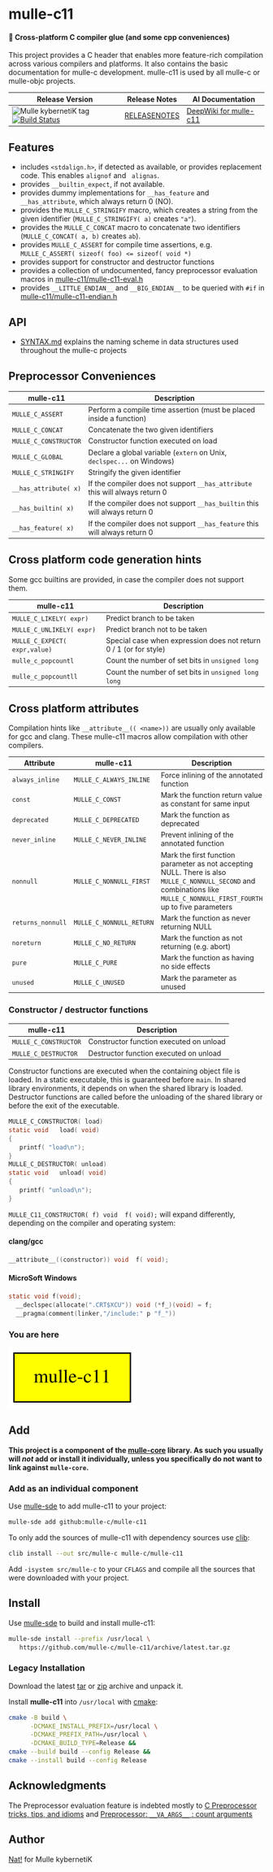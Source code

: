 # mulle-c11

#### 🔀 Cross-platform C compiler glue (and some cpp conveniences)

This project provides a C header that enables more feature-rich compilation
across various compilers and platforms. It also contains the basic
documentation for mulle-c development. mulle-c11 is used by all mulle-c or
mulle-objc projects.



| Release Version                                       | Release Notes  | AI Documentation
|-------------------------------------------------------|----------------|---------------
| ![Mulle kybernetiK tag](https://img.shields.io/github/tag/mulle-c/mulle-c11.svg) [![Build Status](https://github.com/mulle-c/mulle-c11/workflows/CI/badge.svg)](//github.com/mulle-c/mulle-c11/actions) | [RELEASENOTES](RELEASENOTES.md) | [DeepWiki for mulle-c11](https://deepwiki.com/mulle-c/mulle-c11)


## Features

* includes `<stdalign.h>`, if detected as available, or provides replacement code. This enables `alignof` and ` alignas`.
* provides `__builtin_expect`, if not available.
* provides dummy implementations for `__has_feature` and
`__has_attribute`, which always return 0 (NO).
* provides the `MULLE_C_STRINGIFY` macro, which creates a
string from the given identifier (`MULLE_C_STRINGIFY( a)` creates `"a"`).
* provides the `MULLE_C_CONCAT` macro to concatenate two
identifiers (`MULLE_C_CONCAT( a, b)` creates `ab`).
* provides `MULLE_C_ASSERT` for compile time assertions, e.g. `MULLE_C_ASSERT( sizeof( foo) <= sizeof( void *)`
* provides support for constructor and destructor functions 
* provides a collection of undocumented, fancy preprocessor evaluation macros in [mulle-c11/mulle-c11-eval.h](src/mulle-c11-eval.h)
* provides `__LITTLE_ENDIAN__` and `__BIG_ENDIAN__` to be queried with `#if` in [mulle-c11/mulle-c11-endian.h](src/mulle-c11-endian.h)


## API

* [SYNTAX.md](dox/SYNTAX.md) explains the naming scheme in data structures used throughout the mulle-c projects




## Preprocessor Conveniences

| mulle-c11                      | Description                                        |
|--------------------------------|----------------------------------------------------|
| `MULLE_C_ASSERT`               | Perform a compile time assertion (must be placed inside a function)
| `MULLE_C_CONCAT`               | Concatenate the two given identifiers
| `MULLE_C_CONSTRUCTOR`          | Constructor function executed on load
| `MULLE_C_GLOBAL`               | Declare a global variable (`extern` on Unix, `declspec...` on Windows)
| `MULLE_C_STRINGIFY`            | Stringify the given identifier
| `__has_attribute( x)`          | If the compiler does not support `__has_attribute` this will always return 0
| `__has_builtin( x)`            | If the compiler does not support `__has_builtin` this will always return 0
| `__has_feature( x)`            | If the compiler does not support `__has_feature` this will always return 0


## Cross platform code generation hints

Some gcc builtins are provided, in case the compiler does not support them.

| mulle-c11                      | Description                                          |
|--------------------------------|------------------------------------------------------|
| `MULLE_C_LIKELY( expr)`        | Predict branch to be taken
| `MULLE_C_UNLIKELY( expr)`      | Predict branch not to be taken
| `MULLE_C_EXPECT( expr,value)`  | Special case when expression does not return 0 / 1 (or for style)| `mulle_c_popcount`   | Count the number of set bits in `unsigned int`                |
| `mulle_c_popcountl`            | Count the number of set bits in `unsigned long`      |
| `mulle_c_popcountll`           | Count the number of set bits in `unsigned long long` |


## Cross platform attributes

Compilation hints like  `__attribute__(( <name>))` are usually only available
for gcc and clang. These mulle-c11 macros allow compilation with other
compilers.

| Attribute         | mulle-c11                | Description                                        |
|-------------------|--------------------------|----------------------------------------------------|
| `always_inline`   | `MULLE_C_ALWAYS_INLINE`  | Force inlining of the annotated function
| `const`           | `MULLE_C_CONST`          | Mark the function return value as constant for same input
| `deprecated`      | `MULLE_C_DEPRECATED`     | Mark the function as deprecated
| `never_inline`    | `MULLE_C_NEVER_INLINE`   | Prevent inlining of the annotated function
| `nonnull`         | `MULLE_C_NONNULL_FIRST`  | Mark the first function parameter as not accepting NULL. There is also `MULLE_C_NONNULL_SECOND` and combinations like `MULLE_C_NONNULL_FIRST_FOURTH` up to five parameters
| `returns_nonnull` | `MULLE_C_NONNULL_RETURN` | Mark the function as never returning NULL
| `noreturn`        | `MULLE_C_NO_RETURN`      | Mark the function as not returning (e.g. abort)
| `pure`            | `MULLE_C_PURE`           | Mark the function as having no side effects
| `unused`          | `MULLE_C_UNUSED`         | Mark the parameter as unused


### Constructor / destructor functions

| mulle-c11                | Description                                        |
|--------------------------|----------------------------------------------------|
| `MULLE_C_CONSTRUCTOR`    | Constructor function executed on unload
| `MULLE_C_DESTRUCTOR`     | Destructor function executed on unload

Constructor functions are executed when the containing object
file is loaded. In a static executable, this is guaranteed before `main`.
In shared library environments, it depends on when the shared library is
loaded. Destructor functions are called before the unloading of the shared
library or before the exit of the executable.

``` c
MULLE_C_CONSTRUCTOR( load)
static void   load( void)
{
   printf( "load\n");
}
MULLE_C_DESTRUCTOR( unload)
static void   unload( void)
{
   printf( "unload\n");
}
```

`MULLE_C11_CONSTRUCTOR( f) void  f( void);` will expand differently, depending
on the compiler and operating system:

#### clang/gcc

``` c
__attribute__((constructor)) void  f( void);
```

#### MicroSoft Windows

``` c
static void f(void);
  __declspec(allocate(".CRT$XCU")) void (*f_)(void) = f;
  __pragma(comment(linker,"/include:" p "f_"))
```

### You are here

![Overview](overview.dot.svg)





## Add

**This project is a component of the [mulle-core](//github.com/mulle-core/mulle-core) library. As such you usually will *not* add or install it
individually, unless you specifically do not want to link against
`mulle-core`.**


### Add as an individual component

Use [mulle-sde](//github.com/mulle-sde) to add mulle-c11 to your project:

``` sh
mulle-sde add github:mulle-c/mulle-c11
```

To only add the sources of mulle-c11 with dependency
sources use [clib](https://github.com/clibs/clib):


``` sh
clib install --out src/mulle-c mulle-c/mulle-c11
```

Add `-isystem src/mulle-c` to your `CFLAGS` and compile all the sources that were downloaded with your project.


## Install

Use [mulle-sde](//github.com/mulle-sde) to build and install mulle-c11:

``` sh
mulle-sde install --prefix /usr/local \
   https://github.com/mulle-c/mulle-c11/archive/latest.tar.gz
```

### Legacy Installation


Download the latest [tar](https://github.com/mulle-c/mulle-c11/archive/refs/tags/latest.tar.gz) or [zip](https://github.com/mulle-c/mulle-c11/archive/refs/tags/latest.zip) archive and unpack it.

Install **mulle-c11** into `/usr/local` with [cmake](https://cmake.org):

``` sh
cmake -B build \
      -DCMAKE_INSTALL_PREFIX=/usr/local \
      -DCMAKE_PREFIX_PATH=/usr/local \
      -DCMAKE_BUILD_TYPE=Release &&
cmake --build build --config Release &&
cmake --install build --config Release
```

## Acknowledgments

The Preprocessor evaluation feature is indebted mostly to
[C Preprocessor tricks, tips, and idioms](https://github.com/pfultz2/Cloak/wiki/C-Preprocessor-tricks,-tips,-and-idioms) and
[Preprocessor: `__VA_ARGS__` : count arguments](https://renenyffenegger.ch/notes/development/languages/C-C-plus-plus/preprocessor/macros/__VA_ARGS__/count-arguments)

## Author

[Nat!](https://mulle-kybernetik.com/weblog) for Mulle kybernetiK  



